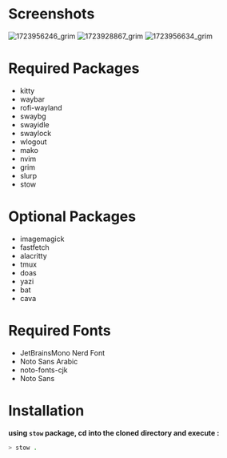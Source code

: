 # Screenshots
![1723956246_grim](https://github.com/user-attachments/assets/b4f247da-7f3e-46b3-b649-d7523f75846b)
![1723928867_grim](https://github.com/user-attachments/assets/802b88b5-3165-457b-83fe-eac3ec5f8bf5)
![1723956634_grim](https://github.com/user-attachments/assets/82c53f46-0c2c-4850-b46b-26390f8e3812)

# Required Packages
- kitty
- waybar
- rofi-wayland
- swaybg
- swayidle
- swaylock
- wlogout
- mako
- nvim
- grim
- slurp
- stow

# Optional Packages
- imagemagick
- fastfetch
- alacritty
- tmux
- doas
- yazi
- bat
- cava

# Required Fonts
- JetBrainsMono Nerd Font
- Noto Sans Arabic
- noto-fonts-cjk
- Noto Sans

# Installation
**using `stow` package, cd into the cloned directory and execute :**
```bash
> stow .
```
